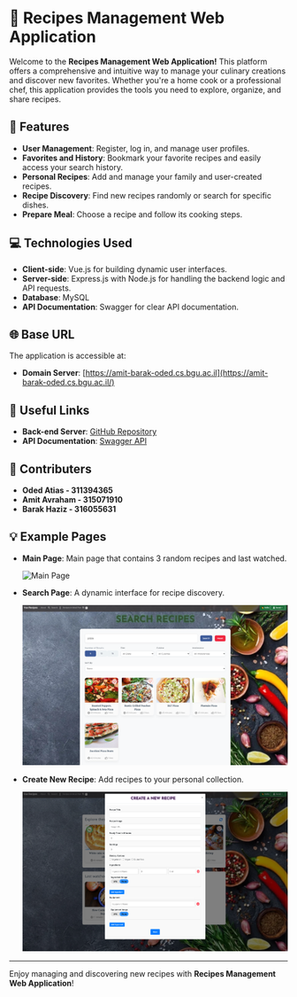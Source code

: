 # 🍴 Recipes Management Web Application

Welcome to the **Recipes Management Web Application!** This platform offers a comprehensive and intuitive way to manage your culinary creations and discover new favorites. Whether you're a home cook or a professional chef, this application provides the tools you need to explore, organize, and share recipes.

## 🌟 Features

- **User Management**: Register, log in, and manage user profiles.
- **Favorites and History**: Bookmark your favorite recipes and easily access your search history.
- **Personal Recipes**: Add and manage your family and user-created recipes.
- **Recipe Discovery**: Find new recipes randomly or search for specific dishes.
- **Prepare Meal**: Choose a recipe and follow its cooking steps.

## 💻 Technologies Used

- **Client-side**: Vue.js for building dynamic user interfaces.
- **Server-side**: Express.js with Node.js for handling the backend logic and API requests.
- **Database**: MySQL 
- **API Documentation**: Swagger for clear API documentation.

## 🌐 Base URL

The application is accessible at:

- **Domain Server**: [https://amit-barak-oded.cs.bgu.ac.il](https://amit-barak-oded.cs.bgu.ac.il/)

## 🔗 Useful Links

- **Back-end Server**: [GitHub Repository](https://github.com/WED-2023/assignment2-3-315071910_311394365_31655631.git)
- **API Documentation**: [Swagger API](https://app.swaggerhub.com/apis-docs/AmitAvraham/myAPI/1.0.0)

## 🚀 Contributers

- **Oded Atias - 311394365**
-  **Amit Avraham - 315071910**
-  **Barak Haziz - 316055631**

## 💡 Example Pages

- **Main Page**: Main page that contains 3 random recipes and last watched.

  ![Main Page](https://github.com/WED-2023/assignment2-1-315071910_311394365_31655631/blob/main/photos/main_page.png?raw=true)
  
- **Search Page**: A dynamic interface for recipe discovery.
  
  ![Search Page](https://github.com/WED-2023/assignment2-1-315071910_311394365_31655631/blob/main/photos/search.png?raw=true)

- **Create New Recipe**: Add recipes to your personal collection.

  ![Create Recipe Page](https://github.com/WED-2023/assignment2-1-315071910_311394365_31655631/blob/main/photos/create_recipe.png?raw=true)

---

Enjoy managing and discovering new recipes with **Recipes Management Web Application**!
